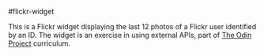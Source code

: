 #flickr-widget

This is a Flickr widget displaying the last 12 photos of a Flickr user identified by an ID. The widget is an exercise in using external APIs, part of [The Odin Project](http://www.theodinproject.com) curriculum.